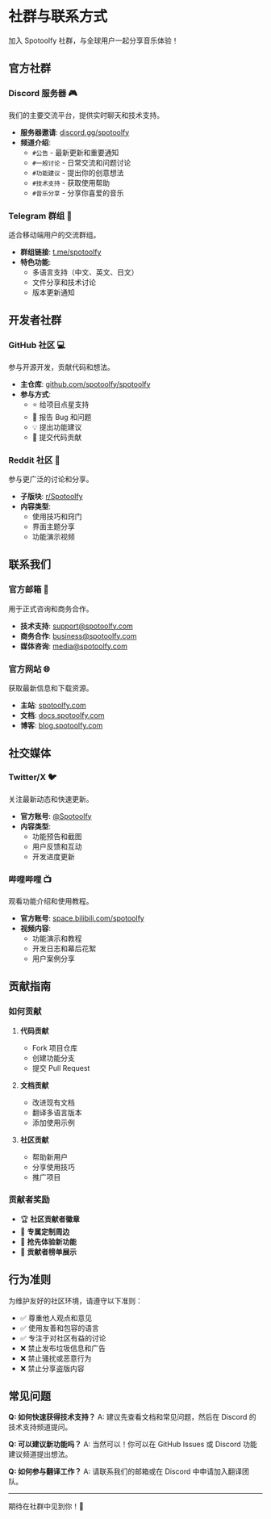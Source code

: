 # 社群与联系方式

加入 Spotoolfy 社群，与全球用户一起分享音乐体验！

## 官方社群

### Discord 服务器 🎮
我们的主要交流平台，提供实时聊天和技术支持。

- **服务器邀请**: [discord.gg/spotoolfy](https://discord.gg/spotoolfy)
- **频道介绍**:
  - `#公告` - 最新更新和重要通知
  - `#一般讨论` - 日常交流和问题讨论
  - `#功能建议` - 提出你的创意想法
  - `#技术支持` - 获取使用帮助
  - `#音乐分享` - 分享你喜爱的音乐

### Telegram 群组 📱
适合移动端用户的交流群组。

- **群组链接**: [t.me/spotoolfy](https://t.me/spotoolfy)
- **特色功能**:
  - 多语言支持（中文、英文、日文）
  - 文件分享和技术讨论
  - 版本更新通知

## 开发者社群

### GitHub 社区 💻
参与开源开发，贡献代码和想法。

- **主仓库**: [github.com/spotoolfy/spotoolfy](https://github.com/spotoolfy/spotoolfy)
- **参与方式**:
  - ⭐ 给项目点星支持
  - 🐛 报告 Bug 和问题
  - 💡 提出功能建议
  - 🔧 提交代码贡献

### Reddit 社区 🤖
参与更广泛的讨论和分享。

- **子版块**: [r/Spotoolfy](https://reddit.com/r/Spotoolfy)
- **内容类型**:
  - 使用技巧和窍门
  - 界面主题分享
  - 功能演示视频

## 联系我们

### 官方邮箱 📧
用于正式咨询和商务合作。

- **技术支持**: support@spotoolfy.com
- **商务合作**: business@spotoolfy.com
- **媒体咨询**: media@spotoolfy.com

### 官方网站 🌐
获取最新信息和下载资源。

- **主站**: [spotoolfy.com](https://spotoolfy.com)
- **文档**: [docs.spotoolfy.com](https://docs.spotoolfy.com)
- **博客**: [blog.spotoolfy.com](https://blog.spotoolfy.com)

## 社交媒体

### Twitter/X 🐦
关注最新动态和快速更新。

- **官方账号**: [@Spotoolfy](https://twitter.com/spotoolfy)
- **内容类型**:
  - 功能预告和截图
  - 用户反馈和互动
  - 开发进度更新

### 哔哩哔哩 📺
观看功能介绍和使用教程。

- **官方账号**: [space.bilibili.com/spotoolfy](https://space.bilibili.com/spotoolfy)
- **视频内容**:
  - 功能演示和教程
  - 开发日志和幕后花絮
  - 用户案例分享

## 贡献指南

### 如何贡献

1. **代码贡献**
   - Fork 项目仓库
   - 创建功能分支
   - 提交 Pull Request

2. **文档贡献**
   - 改进现有文档
   - 翻译多语言版本
   - 添加使用示例

3. **社区贡献**
   - 帮助新用户
   - 分享使用技巧
   - 推广项目

### 贡献者奖励

- 🏆 **社区贡献者徽章**
- 🎁 **专属定制周边**
- 📱 **抢先体验新功能**
- 🌟 **贡献者榜单展示**

## 行为准则

为维护友好的社区环境，请遵守以下准则：

- ✅ 尊重他人观点和意见
- ✅ 使用友善和包容的语言
- ✅ 专注于对社区有益的讨论
- ❌ 禁止发布垃圾信息和广告
- ❌ 禁止骚扰或恶意行为
- ❌ 禁止分享盗版内容

## 常见问题

**Q: 如何快速获得技术支持？**
A: 建议先查看文档和常见问题，然后在 Discord 的技术支持频道提问。

**Q: 可以建议新功能吗？**
A: 当然可以！你可以在 GitHub Issues 或 Discord 功能建议频道提出想法。

**Q: 如何参与翻译工作？**
A: 请联系我们的邮箱或在 Discord 中申请加入翻译团队。

---

期待在社群中见到你！🎵